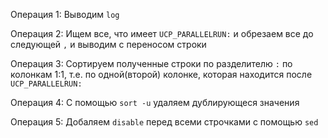 Операция 1: Выводим `log`
 
Операция 2: Ищем все, что имеет `UCP_PARALLELRUN:` и обрезаем все до следующей `,` и выводим с переносом строки

Операция 3: Сортируем полученные строки по разделителю `:` по колонкам 1:1, т.е. по одной(второй) колонке, которая находится после `UCP_PARALLELRUN:`

Операция 4: С помощью `sort -u` удаляем дублирующеся значения

Операция 5: Добаляем `disable` перед всеми строчками с помощью `sed`
